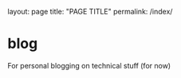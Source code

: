 layout: page
title: "PAGE TITLE"
permalink: /index/


# blog
For personal blogging on technical stuff (for now)

